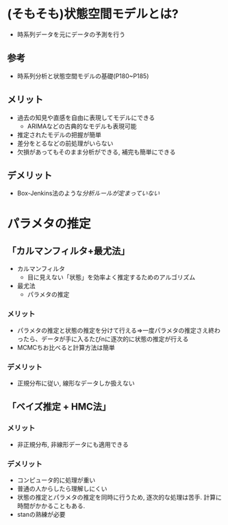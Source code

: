 # (そもそも)状態空間モデルとは?
- 時系列データを元にデータの予測を行う
## 参考
- 時系列分析と状態空間モデルの基礎(P180~P185)
## メリット
- 過去の知見や直感を自由に表現してモデルにできる
  - ARIMAなどの古典的なモデルも表現可能
- 推定されたモデルの把握が簡単
- 差分をとるなどの前処理がいらない
- 欠損があってもそのまま分析ができる, 補完も簡単にできる

## デメリット
- Box-Jenkins法のような*分析ルールが定まっていない*

# パラメタの推定
##  「カルマンフィルタ+最尤法」
- カルマンフィルタ
  - 目に見えない「状態」を効率よく推定するためのアルゴリズム
- 最尤法
  - パラメタの推定
### メリット
- パラメタの推定と状態の推定を分けて行える=>一度パラメタの推定さえ終わったら、データが手に入るたびnに逐次的に状態の推定が行える
- MCMCちお比べると計算方法は簡単

### デメリット
- 正規分布に従い, 線形なデータしか扱えない

## 「ベイズ推定 + HMC法」
### メリット
- 非正規分布, 非線形データにも適用できる

### デメリット
- コンピュータ的に処理が重い
- 普通の人からしたら理解しにくい
- 状態の推定とパラメタの推定を同時に行うため, 逐次的な処理は苦手. 計算に時間がかかることもある.
- stanの熟練が必要

